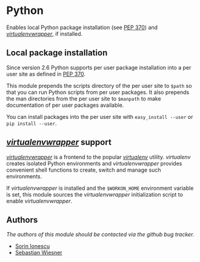 Python
======

Enables local Python package installation (see [PEP 370][1]) and
[_virtualenvwrapper_][2], if installed.

Local package installation
--------------------------

Since version 2.6 Python supports per user package installation into a per user
site as defined in [PEP 370][1].

This module prepends the scripts directory of the per user site
to `$path` so that you can run Python scripts from per user packages.  It also
prepends the man directories from the per user site to `$manpath` to make
documentation of per user packages available.

You can install packages into the per user site with `easy_install --user` or
`pip install --user`.

[_virtualenvwrapper_][2] support
--------------------------------

[_virtualenvwrapper_][2] is a frontend to the popular [_virtualenv_][3] utility.
_virtualenv_ creates isolated Python environments and _virtualenvwrapper_
provides convenient shell functions to create, switch and manage such
environments.

If _virtualenvwrapper_ is installed and the `$WORKON_HOME` environment variable
is set, this module sources the _virtualenvwrapper_ initialization script to
enable _virtualenvwrapper_.

Authors
-------

*The authors of this module should be contacted via the github bug tracker.*

 - [Sorin Ionescu](/sorin-ionescu)
 - [Sebastian Wiesner](/lunaryorn)

[1]: http://www.python.org/dev/peps/pep-0370/
[2]: http://www.doughellmann.com/projects/virtualenvwrapper/
[3]: http://pypi.python.org/pypi/virtualenv
